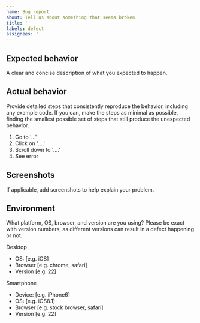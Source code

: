 ```yaml
---
name: Bug report
about: Tell us about something that seems broken
title: ''
labels: defect
assignees: ''
---
```


## Expected behavior

A clear and concise description of what you expected to happen.

## Actual behavior

Provide detailed steps that consistently reproduce the behavior, including any example code. If you can, make the steps as minimal as possible, finding the smallest possible set of steps that still produce the unexpected behavior.

1. Go to '...'
2. Click on '....'
3. Scroll down to '....'
4. See error

## Screenshots

If applicable, add screenshots to help explain your problem.

## Environment

What platform, OS, browser, and version are you using? Please be exact with version numbers, as different versions can result in a defect happening or not.

Desktop

-   OS: [e.g. iOS]
-   Browser [e.g. chrome, safari]
-   Version [e.g. 22]

Smartphone

-   Device: [e.g. iPhone6]
-   OS: [e.g. iOS8.1]
-   Browser [e.g. stock browser, safari]
-   Version [e.g. 22]
